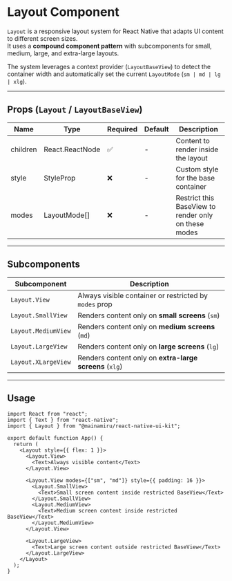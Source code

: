# Layout Component

`Layout` is a responsive layout system for React Native that adapts UI content to different screen sizes.  
It uses a **compound component pattern** with subcomponents for small, medium, large, and extra-large layouts.

The system leverages a context provider (`LayoutBaseView`) to detect the container width and automatically set the current `LayoutMode` (`sm | md | lg | xlg`).

---

## Props (`Layout` / `LayoutBaseView`)

| Name     | Type                 | Required | Default | Description                                          |
| -------- | -------------------- | -------- | ------- | ---------------------------------------------------- |
| children | React.ReactNode      | ✅       | -       | Content to render inside the layout                  |
| style    | StyleProp<ViewStyle> | ❌       | -       | Custom style for the base container                  |
| modes    | LayoutMode[]         | ❌       | -       | Restrict this BaseView to render only on these modes |

---

## Subcomponents

| Subcomponent        | Description                                             |
| ------------------- | ------------------------------------------------------- |
| `Layout.View`       | Always visible container or restricted by `modes` prop  |
| `Layout.SmallView`  | Renders content only on **small screens** (`sm`)        |
| `Layout.MediumView` | Renders content only on **medium screens** (`md`)       |
| `Layout.LargeView`  | Renders content only on **large screens** (`lg`)        |
| `Layout.XLargeView` | Renders content only on **extra-large screens** (`xlg`) |

---

## Usage

```tsx
import React from "react";
import { Text } from "react-native";
import { Layout } from "@mainamiru/react-native-ui-kit";

export default function App() {
  return (
    <Layout style={{ flex: 1 }}>
      <Layout.View>
        <Text>Always visible content</Text>
      </Layout.View>

      <Layout.View modes={["sm", "md"]} style={{ padding: 16 }}>
        <Layout.SmallView>
          <Text>Small screen content inside restricted BaseView</Text>
        </Layout.SmallView>
        <Layout.MediumView>
          <Text>Medium screen content inside restricted BaseView</Text>
        </Layout.MediumView>
      </Layout.View>

      <Layout.LargeView>
        <Text>Large screen content outside restricted BaseView</Text>
      </Layout.LargeView>
    </Layout>
  );
}
```

